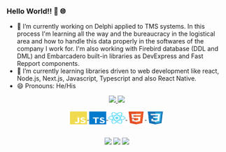 ### Hello World!! 👋 🌐
- 🔭 I’m currently working on Delphi applied to TMS systems. In this process I'm learning all the way and the bureaucracy in the logistical area and how to handle this data properly in the softwares of the company I work for. I'm also working with Firebird database (DDL and DML) and Embarcadero built-in libraries as DevExpress and Fast Repport components.
- 🌱 I’m currently learning libraries driven to web development like react, Node.js, Next.js, Javascript, Typescript and also React Native.
- 😄 Pronouns: He/His

<div align="center">
  <a href="https://github.com/StealthWorm">                       
  <img height="180em" src="https://github-readme-stats.vercel.app/api?username=StealthWorm&theme=blue-green&include_all_commits=true&count_private=true"/>
  <img height="180em" src="https://github-readme-stats.vercel.app/api/top-langs/?username=StealthWorm&theme=blue-green&layout=compact&langs_count=7"/>
</div>
  
<div style="display: inline_block" align="center"><br>
  <img align="center" alt="Thierry-Js" height="30" width="40" src="https://raw.githubusercontent.com/devicons/devicon/master/icons/javascript/javascript-plain.svg">
  <img align="center" alt="Thierry-Ts" height="30" width="40" src="https://raw.githubusercontent.com/devicons/devicon/master/icons/typescript/typescript-plain.svg">
  <img align="center" alt="Thierry-React" height="30" width="40" src="https://raw.githubusercontent.com/devicons/devicon/master/icons/react/react-original.svg">
  <img align="center" alt="Thierry-HTML" height="30" width="40" src="https://raw.githubusercontent.com/devicons/devicon/master/icons/html5/html5-original.svg">
  <img align="center" alt="Thierry-CSS" height="30" width="40" src="https://raw.githubusercontent.com/devicons/devicon/master/icons/css3/css3-original.svg">

</div>
  
  ##
 
<div align="center"> 
  <a href="https://www.instagram.com/mm_thierry" target="_blank"><img src="https://img.shields.io/badge/-Instagram-%23E4405F?style=for-the-badge&logo=instagram&logoColor=white" target="_blank"></a>
  <a href = "mailto:thierrypitela@hotmail.com"><img src="https://img.shields.io/badge/Microsoft_Outlook-0078D4?style=for-the-badge&logo=microsoft-outlook&logoColor=white" target="_blank"></a>
  <a href="https://www.linkedin.com/in/thierry-pitela-santos-970221188" target="_blank"><img src="https://img.shields.io/badge/-LinkedIn-%230077B5?style=for-the-badge&logo=linkedin&logoColor=white" target="_blank"></a> 
</div>
